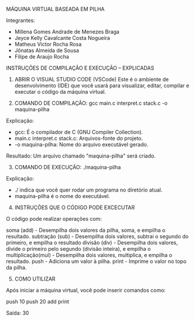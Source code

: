 MÁQUINA VIRTUAL BASEADA EM PILHA

Integrantes:
- Millena Gomes Andrade de Menezes Braga
- Jeyce Kelly Cavalcante Costa Nogueira
- Matheus Victor Rocha Rosa
- Jônatas Almeida de Sousa
- Filipe de Araujo Rocha

INSTRUÇÕES DE COMPILAÇÃO E EXECUÇÃO – EXPLICADAS

1. ABRIR O VISUAL STUDIO CODE (VSCode)
Este é o ambiente de desenvolvimento (IDE) que você usará para visualizar, editar, compilar e executar o código da máquina virtual.


2. COMANDO DE COMPILAÇÃO:
gcc main.c interpret.c stack.c -o maquina-pilha

Explicação:
- gcc: É o compilador de C (GNU Compiler Collection).
- main.c interpret.c stack.c: Arquivos-fonte do projeto.
- -o maquina-pilha: Nome do arquivo executável gerado.

Resultado: Um arquivo chamado "maquina-pilha" será criado.

3. COMANDO DE EXECUÇÃO:
./maquina-pilha

Explicação:
- ./ indica que você quer rodar um programa no diretório atual.
- maquina-pilha é o nome do executável.


4. INSTRUÇÕES QUE O CÓDIGO PODE EXCECUTAR 

O código pode realizar operações com: 

soma (add) - Desempilha dois valores da pilha, soma, e empilha o resultado.
subtração (sub) - Desempilha dois valores, subtrai o segundo do primeiro, e empilha o resultado
divisão (div) - Desempilha dois valores, divide o primeiro pelo segundo (divisão inteira), e empilha o  
multiplicação(mul) - Desempilha dois valores, multiplica, e empilha o resultado. 
push  - Adiciona um valor à pilha.
print - Imprime o valor no topo da pilha.


5.  COMO UTILIZAR

Após iniciar a máquina virtual, você pode inserir comandos como:

push 10
push 20
add
print

Saída:
30
